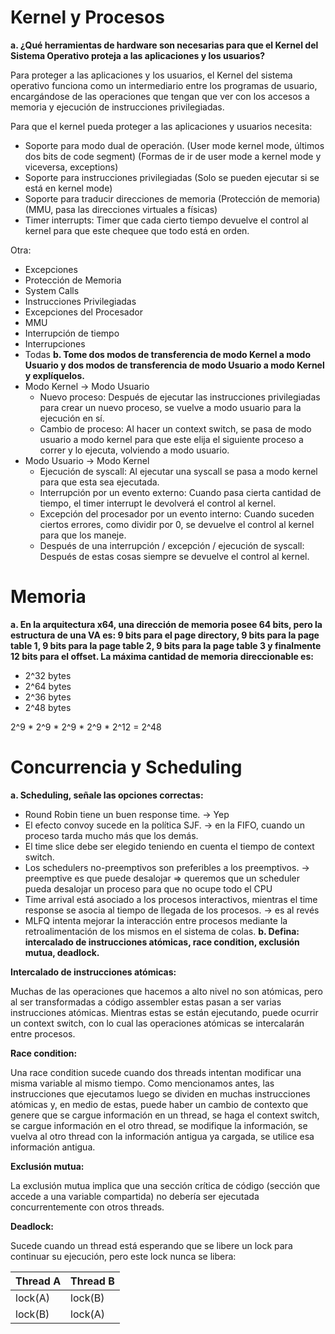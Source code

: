 # Kernel y Procesos

**a. ¿Qué herramientas de hardware son necesarias para que el Kernel del Sistema Operativo proteja a las aplicaciones y los usuarios?**

Para proteger a las aplicaciones y los usuarios, el Kernel del sistema operativo funciona como un intermediario entre los programas de usuario, encargándose de las operaciones que tengan que ver con los accesos a memoria y ejecución de instrucciones privilegiadas. 

Para que el kernel pueda proteger a las aplicaciones y usuarios necesita:
- Soporte para modo dual de operación. (User mode kernel mode, últimos dos bits de code segment) (Formas de ir de user mode a kernel mode y viceversa, exceptions)
- Soporte para instrucciones privilegiadas (Solo se pueden ejecutar si se está en kernel mode)
- Soporte para traducir direcciones de memoria (Protección de memoria) (MMU, pasa las direcciones virtuales a físicas)
- Timer interrupts: Timer que cada cierto tiempo devuelve el control al kernel para que este chequee que todo está en orden.


Otra: 

- Excepciones
- Protección de Memoria
- System Calls
- Instrucciones Privilegiadas
- Excepciones del Procesador
- MMU
- Interrupción de tiempo
- Interrupciones
- Todas
**b. Tome dos modos de transferencia de modo Kernel a modo Usuario y dos modos de transferencia de modo Usuario a modo Kernel y explíquelos.**
- Modo Kernel -> Modo Usuario
	- Nuevo proceso: Después de ejecutar las instrucciones privilegiadas para crear un nuevo proceso, se vuelve a modo usuario para la ejecución en sí.
	- Cambio de proceso: Al hacer un context switch, se pasa de modo usuario a modo kernel para que este elija el siguiente proceso a correr y lo ejecuta, volviendo a modo usuario.
- Modo Usuario -> Modo Kernel
	- Ejecución de syscall: Al ejecutar una syscall se pasa a modo kernel para que esta sea ejecutada.
	- Interrupción por un evento externo: Cuando pasa cierta cantidad de tiempo, el timer interrupt le devolverá el control al kernel.
	- Excepción del procesador por un evento interno: Cuando suceden ciertos errores, como dividir por 0, se devuelve el control al kernel para que los maneje.
	- Después de una interrupción / excepción / ejecución de syscall: Después de estas cosas siempre se devuelve el control al kernel.
# Memoria
**a. En la arquitectura x64, una dirección de memoria posee 64 bits, pero la estructura de una VA es: 9 bits para el page directory, 9 bits para la page table 1, 9 bits para la page table 2, 9 bits para la page table 3 y finalmente 12 bits para el offset. La máxima cantidad de memoria direccionable es:**
- 2^32 bytes
- 2^64 bytes
- 2^36 bytes
- 2^48 bytes

2^9 * 2^9 * 2^9 * 2^9 * 2^12 = 2^48

# Concurrencia y Scheduling

**a. Scheduling, señale las opciones correctas:**

- Round Robin tiene un buen response time. -> Yep
- El efecto convoy sucede en la política SJF. -> en la FIFO, cuando un proceso tarda mucho más que los demás.
- El time slice debe ser elegido teniendo en cuenta el tiempo de context switch.
- Los schedulers no-preemptivos son preferibles a los preemptivos. -> preemptive es que puede desalojar => queremos que un scheduler pueda desalojar un proceso para que no ocupe todo el CPU
- Time arrival está asociado a los procesos interactivos, mientras el time response se asocia al tiempo de llegada de los procesos. -> es al revés
- MLFQ intenta mejorar la interacción entre procesos mediante la retroalimentación de los mismos en el sistema de colas.
**b. Defina: intercalado de instrucciones atómicas, race condition, exclusión mutua, deadlock.**

**Intercalado de instrucciones atómicas:**

Muchas de las operaciones que hacemos a alto nivel no son atómicas, pero al ser transformadas a código assembler estas pasan a ser varias instrucciones atómicas. Mientras estas se están ejecutando, puede ocurrir un context switch, con lo cual las operaciones atómicas se intercalarán entre procesos.

**Race condition:**

Una race condition sucede cuando dos threads intentan modificar una misma variable al mismo tiempo. Como mencionamos antes, las instrucciones que ejecutamos luego se dividen en muchas instrucciones atómicas y, en medio de estas, puede haber un cambio de contexto que genere que se cargue información en un thread, se haga el context switch, se cargue información en el otro thread, se modifique la información, se vuelva al otro thread con la información antigua ya cargada, se utilice esa información antigua.

**Exclusión mutua:**

La exclusión mutua implica que una sección crítica de código (sección que accede a una variable compartida) no debería ser ejecutada concurrentemente con otros threads.

**Deadlock:**

Sucede cuando un thread está esperando que se libere un lock para continuar su ejecución, pero este lock nunca se libera:

| Thread A | Thread B |
|-|-|
|lock(A)|lock(B)|
|lock(B)|lock(A)|
